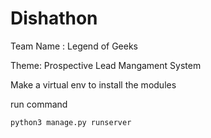 # Dishathon

Team Name : Legend of Geeks

Theme: Prospective Lead Mangament System

Make a virtual env to install the modules

run command

```
python3 manage.py runserver
```
